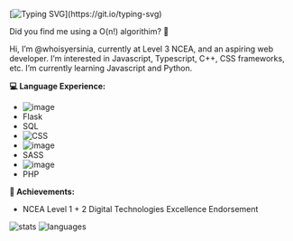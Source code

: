 [![Typing SVG](https://readme-typing-svg.demolab.com?font=Fira+Code&pause=1000&color=F400F7&width=435&lines=Welcome+%F0%9F%91%8B!)](https://git.io/typing-svg)

Did you find me using a O(n!) algorithim? 👀

Hi, I’m @whoisyersinia, currently at Level 3 NCEA, and an aspiring web developer. I’m interested in Javascript, Typescript, C++, CSS frameworks, etc.
I’m currently learning Javascript and Python. 

**💻 Language Experience:**
- ![image](https://img.shields.io/badge/Python-FFD43B?style=for-the-badge&logo=python&logoColor=blue)
- Flask
- SQL
- ![CSS](https://img.shields.io/badge/CSS3-1572B6?style=for-the-badge&logo=css3&logoColor=white)
- ![image](https://img.shields.io/badge/HTML5-E34F26?style=for-the-badge&logo=html5&logoColor=white)
- SASS 
- ![image](https://img.shields.io/badge/JavaScript-323330?style=for-the-badge&logo=javascript&logoColor=F7DF1E)
- PHP

**🥇 Achievements:**
- NCEA Level 1 + 2 Digital Technologies Excellence Endorsement

![stats](https://github-readme-stats-git-masterrstaa-rickstaa.vercel.app/api?username=whoisyersinia&theme=tokyonight)
![languages](http://github-profile-summary-cards.vercel.app/api/cards/repos-per-language?username=whoisyersinia&theme=tokyonight)


<!---
whoisyersinia/whoisyersinia is a ✨ special ✨ repository because its `README.md` (this file) appears on your GitHub profile.
You can click the Preview link to take a look at your changes.
--->
